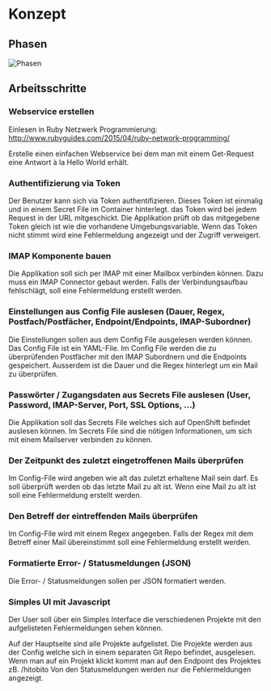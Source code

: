 # Konzept

## Phasen

![Phasen](https://raw.githubusercontent.com/puzzle/mailbox-watcher/master/doc/konzeption/phasen.jpg)

## Arbeitsschritte

### Webservice erstellen

Einlesen in Ruby Netzwerk Programmierung: http://www.rubyguides.com/2015/04/ruby-network-programming/

Erstelle einen einfachen Webservice bei dem man mit einem Get-Request eine Antwort à la Hello World erhält.

### Authentifizierung via Token

Der Benutzer kann sich via Token authentifizieren. Dieses Token ist einmalig und in einem Secret File im Container hinterlegt.
das Token wird bei jedem Request in der URL mitgeschickt. Die Applikation prüft ob das mitgegebene Token gleich ist wie die vorhandene Umgebungsvariable.
Wenn das Token nicht stimmt wird eine Fehlermeldung angezeigt und der Zugriff verweigert.

### IMAP Komponente bauen

Die Applikation soll sich per IMAP mit einer Mailbox verbinden können. Dazu muss ein IMAP Connector gebaut werden.
Falls der Verbindungsaufbau fehlschlägt, soll eine Fehlermeldung erstellt werden.


### Einstellungen aus Config File auslesen (Dauer, Regex, Postfach/Postfächer, Endpoint/Endpoints, IMAP-Subordner)

Die Einstellungen sollen aus dem Config File ausgelesen werden können. Das Config File ist ein YAML-File.
Im Config File werden die zu überprüfenden Postfächer mit den IMAP Subordnern und die Endpoints gespeichert.
Ausserdem ist die Dauer und die Regex hinterlegt um ein Mail zu überprüfen.

### Passwörter / Zugangsdaten aus Secrets File auslesen (User, Password, IMAP-Server, Port, SSL Options, ...)

Die Applikation soll das Secrets File welches sich auf OpenShift befindet auslesen können. Im Secrets File sind die nötigen
Informationen, um sich mit einem Mailserver verbinden zu können.

### Der Zeitpunkt des zuletzt eingetroffenen Mails überprüfen

Im Config-File wird angeben wie alt das zuletzt erhaltene Mail sein darf.
Es soll überprüft werden ob das letzte Mail zu alt ist.
Wenn eine Mail zu alt ist soll eine Fehlermeldung erstellt werden.

### Den Betreff der eintreffenden Mails überprüfen

Im Config-File wird mit einem Regex angegeben.
Falls der Regex mit dem Betreff einer Mail übereinstimmt soll eine Fehlermeldung erstellt werden.

### Formatierte Error- / Statusmeldungen (JSON)

Die Error- / Statusmeldungen sollen per JSON formatiert werden. 

### Simples UI mit Javascript

Der User soll über ein Simples Interface die verschiedenen Projekte mit den aufgelisteten Fehlermeldungen sehen können.

Auf der Hauptseite sind alle Projekte aufgelistet. Die Projekte werden aus der Config welche sich in einem separaten Git Repo befindet, ausgelesen. Wenn man auf ein Projekt klickt kommt man auf den Endpoint des Projektes zB. /hitobito
Von den Statusmeldungen werden nur die Fehlermeldungen angezeigt.
